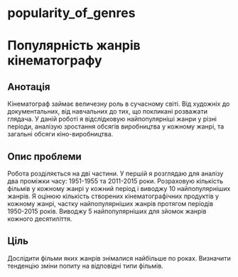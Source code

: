# popularity_of_genres
# Популярність жанрів кінематографу
## Анотація
Кінематограф займає величезну роль в сучасному світі. Від художніх до документальних, від навчальних до тих, що покликані розважати глядача.
У даній роботі я відслідковую найпопулярніші жанри у різні періоди, аналізую зростання обсягів виробництва у кожному жанрі, та загальні обсяги кіно-виробництва.
## Опис проблеми
Робота розділяється на дві частини.
У першій я розглядаю для аналізу два проміжки часу: 1951-1955 та 2011-2015 роки.
Розраховую кількість фільмів у кожному жанрі у кожний період і виводжу 10 найпопулярніших жанрів.
Я оцінюю кількість створених кінематографічних продуктів у кожному жанрі, частку найпопулярніших жанрів протягом періодів 1950-2015 років.
Виводжу 5 найпопулярніших для зйомок жанрів кожного десятиліття.
## Ціль
Дослідити фільми яких жанрів знімалися найбільше по роках. Визначити тенденцію зміни попиту на відповідні типи фільмів.

